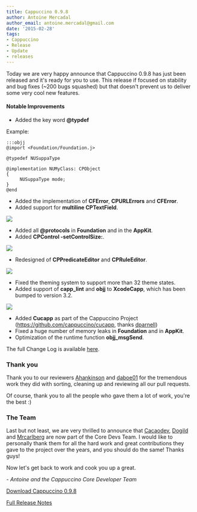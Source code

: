 ```yaml
---
title: Cappuccino 0.9.8
author: Antoine Mercadal
author_email: antoine.mercadal@gmail.com
date: '2015-02-28'
tags:
- Cappuccino
- Release
- Update
- releases
---
```


Today we are very happy announce that Cappuccino 0.9.8 has just been released and it's ready for you to use. This release if focused on stability and bug fixes (~200 bugs squashed) but that doesn't prevent us to deliver some very cool new features.

#### Notable Improvements

- Added the key word **@typdef**

Example:

    :::objj
    @import <Foundation/Foundation.j>

    @typedef NUSuppaType

    @implementation NUMyClass: CPObject
    {
         NUSuppaType mode;
    }
    @end

- Added the implementation of **CFError**, **CPURLErrors** and **CFError**.
- Added support for **multiline CPTextField**.

[![](/img/cpo-uploads/2014/12/CPTextField-multiline.png)](/img/cpo-uploads/2014/12/CPTextField-multiline.png)

- Added all **@protocols** in **Foundation** and in the **AppKit**.
- Added **CPControl -setControlSize:**.

[![](/img/cpo-uploads/2014/09/1st-CappuccinoNews-setControlSize.png)](/img/cpo-uploads/2014/09/1st-CappuccinoNews-setControlSize.png)

- Redesigned of **CPPredicateEditor** and **CPRuleEditor**.

[![](/img/cpo-uploads/2015/02/cappuccino-9.0.8-Redesigned-CPPredicate.png)](/img/cpo-uploads/2015/02/cappuccino-9.0.8-Redesigned-CPPredicate.png)

- Fixed the theming system to support more than 32 theme states.
- Added support of **capp_lint** and **objj** to **XcodeCapp**, which has been bumped to version 3.2.

[![](/img/cpo-uploads/2014/11/xCodeCapp-3.2.png)](/img/cpo-uploads/2014/11/xCodeCapp-3.2.png)

- Added **Cucapp** as part of the Cappuccino Project (https://github.com/cappuccino/cucapp, thanks [dparnell](https://github.com/dparnell))
- Fixed a huge number of memory leaks in **Foundation** and in **AppKit**.
- Optimization of the runtime function **objj_msgSend**.

The full Change Log is available [here](https://github.com/xxxxxxx).

### Thank you

Thank you to our reviewers [Ahankinson](https://github.com/cappuccino/cappuccino/pulls/ahankinson) and [daboe01](https://github.com/daboe01) for the tremendous work they did with sorting, cleaning up and reviewing all our pull requests.

Of course, thank you to all the people who gave them a lot of work, you're the best :)

### The Team

Last but not least, we are very thrilled to announce that [Cacaodev](https://github.com/cacaodev), [Dogild](https://github.com/dogild) and [Mrcarlberg](https://github.com/mrcarlberg) are now part of the Core Devs Team. I would like to personally thank them for all the hard work and great contributions they gave to the project over the years, and you should do the same! Thanks guys!

Now let's get back to work and cook you up a great.

_- Antoine and the Cappuccino Core Developer Team_

[Download Cappuccino 0.9.8](/downloads.html)

[Full Release Notes](/cappuccino-release-notes.html)

